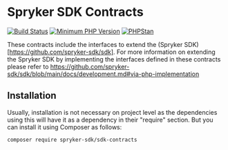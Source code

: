 # Spryker SDK Contracts

[![Build Status](https://github.com/spryker-sdk/sdk-contracts/workflows/CI/badge.svg?branch=master)](https://github.com/spryker-sdk/sdk-contracts/actions?query=workflow%3ACI+branch%3Amaster)
[![Minimum PHP Version](https://img.shields.io/badge/php-%3E%3D%208.0-8892BF.svg)](https://php.net/)
[![PHPStan](https://img.shields.io/badge/PHPStan-level%208-brightgreen.svg?style=flat)](https://phpstan.org/)

These contracts include the interfaces to extend the (Spryker SDK)[https://github.com/spryker-sdk/sdk].
For more information on extending the Spryker SDK by implementing the interfaces defined in these contracts please refer to https://github.com/spryker-sdk/sdk/blob/main/docs/development.md#via-php-implementation

## Installation

Usually, installation is not necessary on project level as the dependencies using this will have it as a dependency in their "require" section.
But you can install it using Composer as follows:

```
composer require spryker-sdk/sdk-contracts
```
